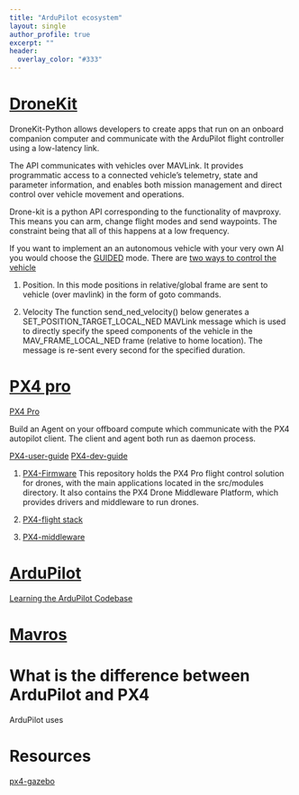 ```yaml
---
title: "ArduPilot ecosystem"
layout: single
author_profile: true
excerpt: ""
header:
  overlay_color: "#333"
---
```

# [DroneKit](https://github.com/dronekit/dronekit-python)

DroneKit-Python allows developers to create apps that run on an onboard companion computer and communicate with the ArduPilot flight controller using a low-latency link.

The API communicates with vehicles over MAVLink. It provides programmatic access to a connected vehicle’s telemetry, state and parameter information, and enables both mission management and direct control over vehicle movement and operations.

Drone-kit is a python API corresponding to the functionality of mavproxy. This means you can arm, change flight modes and send waypoints.
The constraint being that all of this happens at a low frequency.

If you want to implement an an autonomous vehicle with your very
own AI you would choose the [GUIDED](http://python.dronekit.io/guide/copter/guided_mode.html#guided-mode-copter-control-movement) mode. There are [two ways to
control the vehicle](http://python.dronekit.io/guide/copter/guided_mode.html#guided-mode-copter-velocity-control)

1. Position. In this mode positions in relative/global frame are
sent to vehicle (over mavlink) in the form of goto commands.

2. Velocity
The function send_ned_velocity() below generates a SET_POSITION_TARGET_LOCAL_NED MAVLink message which is used to directly specify the speed components of the vehicle in the MAV_FRAME_LOCAL_NED frame (relative to home location). The message is re-sent every second for the specified duration.

# [PX4 pro](https://github.com/PX4/Firmware)

[PX4 Pro](http://px4.io/)

Build an Agent on your offboard compute which communicate with the PX4 autopilot client. The client and agent both run as daemon process.

[PX4-user-guide](https://www.gitbook.com/book/px4/px4-user-guide/details)
[PX4-dev-guide](https://dev.px4.io/en/)


1. [PX4-Firmware](https://github.com/PX4/Firmware/tree/master/src)
This repository holds the PX4 Pro flight control solution for drones, with the main applications located in the src/modules directory. It also contains the PX4 Drone Middleware Platform, which provides drivers and middleware to run drones.

2. [PX4-flight stack](https://dev.px4.io/en/concept/flight_stack.html)

3. [PX4-middleware](https://dev.px4.io/en/concept/middleware.html)




# [ArduPilot](https://github.com/ArduPilot/ardupilot)

 [Learning the ArduPilot Codebase](http://ardupilot.org/dev/docs/learning-the-ardupilot-codebase.html)

# [Mavros](https://dev.px4.io/en/ros/mavros_installation.html)



# What is the difference between ArduPilot and PX4

ArduPilot uses

# Resources

[px4-gazebo](https://404warehouse.net/2016/07/11/px4-software-in-the-loopsitl-simulation-on-gazebo/)
